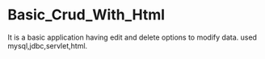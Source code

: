 # Basic_Crud_With_Html

It is a basic application having edit and delete options to modify data.
used mysql,jdbc,servlet,html.
